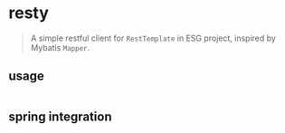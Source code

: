 # resty

> A simple restful client for `RestTemplate` in ESG project, inspired by Mybatis `Mapper`.

## usage
```java
```

## spring integration
```xml
```
